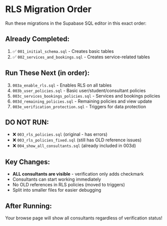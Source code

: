 # RLS Migration Order

Run these migrations in the Supabase SQL editor in this exact order:

## Already Completed:
1. ✅ `001_initial_schema.sql` - Creates basic tables
2. ✅ `002_services_and_bookings.sql` - Creates service-related tables

## Run These Next (in order):
3. `003a_enable_rls.sql` - Enables RLS on all tables
4. `003b_user_policies.sql` - Basic user/student/consultant policies
5. `003c_services_bookings_policies.sql` - Services and bookings policies
6. `003d_remaining_policies.sql` - Remaining policies and view update
7. `003e_verification_protection.sql` - Triggers for data protection

## DO NOT RUN:
- ❌ `003_rls_policies.sql` (original - has errors)
- ❌ `003_rls_policies_fixed.sql` (still has OLD reference issues)
- ❌ `004_show_all_consultants.sql` (already included in 003d)

## Key Changes:
- **ALL consultants are visible** - verification only adds checkmark
- Consultants can start working immediately
- No OLD references in RLS policies (moved to triggers)
- Split into smaller files for easier debugging

## After Running:
Your browse page will show all consultants regardless of verification status!